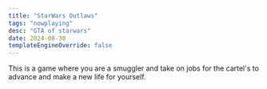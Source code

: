 ```yaml
---
title: "StarWars Outlaws"
tags: "nowplaying"
desc: "GTA of starwars"
date: 2024-08-30
templateEngineOverride: false
---
```



<div class="scroll-container">
    <p id="sw-o">
This is a game where you are a smuggler and take on jobs for the cartel's to advance and make a new life for yourself.
    </p>
</div>